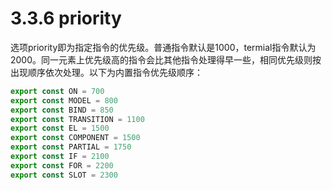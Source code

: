 <!--
 * @Author: zhanglingdi
 * @Date: 2019-12-04 09:27:31
 * @Email: 980583728@qq.com
 * @Company: Sinovatio
 * @version: v0.0.1
 * @LastEditors: zhanglingdi
 * @LastEditTime: 2019-12-04 10:16:04
 * @Description: test
 -->
# 3.3.6 priority

选项priority即为指定指令的优先级。普通指令默认是1000，termial指令默认为2000。同一元素上优先级高的指令会比其他指令处理得早一些，相同优先级则按出现顺序依次处理。以下为内置指令优先级顺序：

```javascript
export const ON = 700
export const MODEL = 800
export const BIND = 850
export const TRANSITION = 1100
export const EL = 1500
export const COMPONENT = 1500
export const PARTIAL = 1750
export const IF = 2100
export const FOR = 2200
export const SLOT = 2300
```